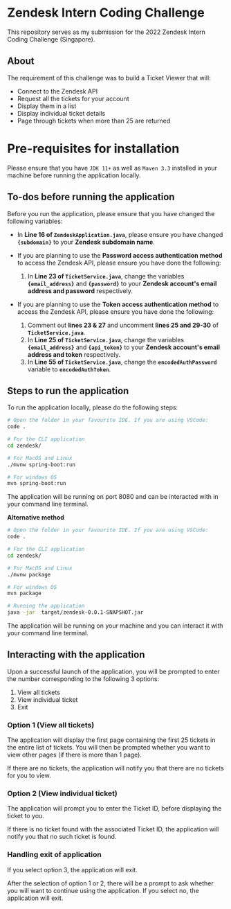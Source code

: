 # Zendesk Intern Coding Challenge

This repository serves as my submission for the 2022 Zendesk Intern Coding Challenge (Singapore).

## About

The requirement of this challenge was to build a Ticket Viewer that will:

- Connect to the Zendesk API
- Request all the tickets for your account
- Display them in a list
- Display individual ticket details
- Page through tickets when more than 25 are returned

# Pre-requisites for installation

Please ensure that you have `JDK 11+` as well as `Maven 3.3` installed in your machine before running the application locally.


## To-dos before running the application

Before you run the application, please ensure that you have changed the following variables:

- In **Line 16 of `ZendeskApplication.java`**, please ensure you have changed **`{subdomain}`** to your **Zendesk subdomain name**.
- If you are planning to use the **Password access authentication method** to access the Zendesk API, please ensure you have done the following:

   1. In **Line 23 of `TicketService.java`**, change the variables **`{email_address}`** and **`{password}`** to your **Zendesk account's email address and password** respectively.

- If you are planning to use the **Token access authentication method** to access the Zendesk API, please ensure you have done the following:

   1. Comment out **lines 23 & 27** and uncomment **lines 25 and 29-30** of **`TicketService.java`**. 
   2. In **Line 25 of `TicketService.java`**, change the variables **`{email_address}`** and **`{api_token}`** to your **Zendesk account's email address and token** respectively.
   3. In **Line 55 of `TicketService.java`**, change the **`encodedAuthPassword`** variable to **`encodedAuthToken`**.

## Steps to run the application

To run the application locally, please do the following steps:

```bash
# Open the folder in your favourite IDE. If you are using VSCode:
code .

# For the CLI application
cd zendesk/

# For MacOS and Linux
./mvnw spring-boot:run 

# For windows OS
mvn spring-boot:run
```

The application will be running on port 8080 and can be interacted with in your command line terminal.

**Alternative method**

```bash
# Open the folder in your favourite IDE. If you are using VSCode:
code .

# For the CLI application
cd zendesk/

# For MacOS and Linux
./mvnw package 

# For windows OS
mvn package

# Running the application
java -jar  target/zendesk-0.0.1-SNAPSHOT.jar
```

The application will be running on your machine and you can interact it with your command line terminal.

## Interacting with the application

Upon a successful launch of the application, you will be prompted to enter the number corresponding to the following 3 options:

1. View all tickets
2. View individual ticket
3. Exit

### Option 1 (View all tickets)

The application will display the first page containing the first 25 tickets in the entire list of tickets. You will then be prompted whether you want to view other pages (if there is more than 1 page).

If there are no tickets, the application will notify you that there are no tickets for you to view.

### Option 2 (View individual ticket)

The application will prompt you to enter the Ticket ID, before displaying the ticket to you.

If there is no ticket found with the associated Ticket ID, the application will notify you that no such ticket is found.

### Handling exit of application
If you select option 3, the application will exit.

After the selection of option 1 or 2, there will be a prompt to ask whether you will want to continue using the application. If you select no, the application will exit.

